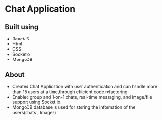 # Chat Application

  ## Built using
  - ReactJS
  - Html
  - CSS
  - Socketio
  - MongoDB

  ## About
- Created Chat Application with user authentication and can handle more than 15 users at a time,through efficient code refactoring
- Enabled group and 1-on-1 chats, real-time messaging, and image/file support using Socket.io.
- MongoDB database is used for storing the information of the users(chats , Images)
